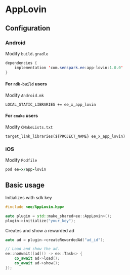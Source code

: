 # AppLovin
## Configuration
### Android
Modify `build.gradle`
```java
dependencies {
    implementation 'com.senspark.ee:app-lovin:1.0.0'
}
```

#### For `ndk-build` users
Modify `Android.mk`
```
LOCAL_STATIC_LIBRARIES += ee_x_app_lovin
```

#### For `cmake` users
Modify `CMakeLists.txt`
```
target_link_libraries(${PROJECT_NAME} ee_x_app_lovin)
```
### iOS
Modify `Podfile`
```ruby
pod ee-x/app-lovin
```

## Basic usage
Initializes with sdk key
```cpp
#include <ee/AppLovin.hpp>

auto plugin = std::make_shared<ee::AppLovin>();
plugin->initialize("your_key");
```

Creates and show a rewarded ad
```cpp
auto ad = plugin->createRewardedAd("ad_id");

// Load and show the ad.
ee::noAwait([ad]() -> ee::Task<> {
    co_await ad->load();
    co_await ad->show();
});
```